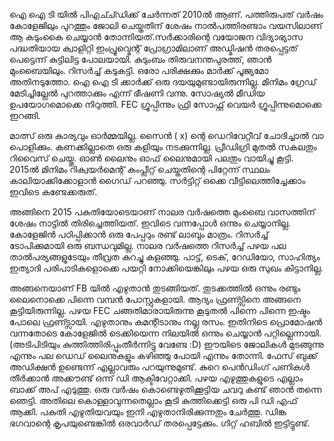 ഐ ഐ ടി യിൽ പിഎച്ച്ഡിക്ക് ചേർന്നത് 2010ൽ ആണ്. പത്തിരുപത് വർഷം കോളേജിലും പുറത്തും ജോലി ചെയ്തതിന് ശേഷം നാൽപത്തിരണ്ടാം വയസിലാണ് ആ കടുംകൈ ചെയ്യാൻ തോന്നിയത്.സർക്കാരിന്റെ വയോജന വിദ്യാഭ്യാസ പദ്ധതിയായ ക്വാളിറ്റി ഇംപ്രൂവ്മെന്റ് പ്രോഗ്രാമിലാണ് അഡ്മിഷൻ തരപ്പെട്ടത് പെട്ടെന്ന് കുട്ടിലിട്ട പോലയായി. കുടുംബം തിരുവനന്തപുരത്ത്, ഞാൻ മുംബൈയിലും. റിസർച്ച് കടുകട്ടി. ഒരോ പരിക്ഷക്കും മാർക്ക് പൂജ്യമോ അതിനടുത്തോ. ഐ ഐ ടി ക്കാർക്ക് ഒരു ദയയുമുണ്ടായിരുന്നില്ല. മിനിമം ഗ്രേഡ് മേടിച്ചില്ലേൽ പുറത്താക്കും എന്ന് ഭീഷണി വന്നു. സോഷ്യൽ മീഡിയ ഉപയോഗമൊക്കെ നിറുത്തി. FEC ഗ്രൂപ്പിന്നും ഫ്രി സോഫ്റ്റ് വെയർ ഗ്രൂപ്പിന്നുമൊക്കെ ഇറങ്ങി.

മാത്സ് ഒരു കാര്യവും ഓർമ്മയില്ല. സൈൻ ( x) ന്റെ ഡെറിവേറ്റീവ് ചോദിച്ചാൽ വാ പൊളിക്കും.  കണക്കില്ലാതെ ഒരു കളിയും നടക്കുന്നില്ല. പ്രീഡിഗ്രി മുതൽ സകലതും റിവൈസ് ചെയ്തു. ഓൺ ലൈനും ഓഫ് ലൈനുമായി പലതും വായിച്ചു കൂട്ടി. 2015ൽ മിനിമം റിക്വയർമെന്റ് കംപ്ലീറ്റ് ചെയ്തതിന്റെ പിറ്റേന്ന് സ്ഥലം കാലിയാക്കിക്കോളാൻ ഗൈഡ് പറഞ്ഞു. സർട്ടിറ്റ് ഒക്കെ വീട്ടിലെത്തിച്ചേക്കാം ഇവിടെ കണ്ടേക്കരുത്.

 അങ്ങിനെ 2015 പകുതിയോടെയാണ് നാലര വർഷത്തെ മുംബൈ വാസത്തിന് ശേഷം നാട്ടിൽ തിരിച്ചെത്തിയത്. ഇവിടെ വന്നപ്പോൾ ഒന്നും ചെയ്യാനില്ല. കോളേജിൻ പഠിപ്പിക്കാൻ ഒരു പേപ്പറും രണ്ട് ലാബും മാത്രം. റിസർച്ച് ടോപിക്കുമായി ഒരു ബന്ധവുമില്ല.  നാലര വർഷത്തെ റിസർച്ച് പഴയ പല താൽപര്യങ്ങളുടേയും തീവ്രത കുറച്ചു കളഞ്ഞു. പാട്ട്, ടെക്, റേഡിയോ, സാഹിത്യം ഇത്യാദി പരിപാടികളൊക്കെ പയറ്റി നോക്കിയെങ്കിലും പഴയ ഒരു സുഖം കിട്ടാനില്ല.

 അങ്ങനെയാണ് FB യിൽ എഴുതാൻ തുടങ്ങിയത്. തുടക്കത്തിൽ ഒന്നും രണ്ടും ലൈനൊക്കെ പിന്നെ വമ്പൻ പോസ്റ്റുകളായി. ആദ്യം ഫ്രണ്ട്സിനെ അങ്ങനെ കൂട്ടിയിരുന്നില്ല. പഴയ FEC ചങ്ങതിമാരായിരുന്നു കൂടുതൽ പിന്നെ പിന്നെ ഇഷ്ടം പോലെ ഫ്രണ്ട്സായി. എഴുതാനും കമന്റിടാനും നല്ല രസം. ഇതിനിടെ പ്രൊമോഷൻ വന്നതോടെ കോളേജിൽ  ടെക്കിയെന്ന നിലയിൽ ഒന്നും ചെയ്യാൻ പറ്റില്ലെന്നായി. (അടിപിടിയും കുത്തിത്തിരിപ്പുംതീർന്നിട്ടു വേണ്ടേ :D) 
 ഈയിടെ ജോലികൾ മുടങ്ങുന്നു എന്നും പല ഡെഡ് ലൈനുകളും കഴിഞ്ഞു പോയി എന്നും തോന്നി. ഫേസ് ബുക്ക് അഡിക്ഷൻ ഉണ്ടെന്ന് എല്ലാവരും പറയുന്നുമുണ്ട്. കുറെ പെൻഡിംഗ് പണികൾ തീർക്കാൻ അക്കൗണ്ട് ഒന്ന് ഡി ആക്ടിവേറ്റാക്കി. പഴയ എഴുത്തുകളുടെ എല്ലാം ബാക്ക് അപ് എടുത്തു. ഒരു വർഷം കൊണ്ടെഴുതിക്കൂട്ടിയ ചവറു കണ്ട് ഞാൻ തന്നെ ഞെട്ടി. അതിലെ കൊള്ളാവുന്നതെല്ലാം കൂടി കുത്തിക്കെട്ടി ഒരു പി ഡി എഫ് ആക്കി. പകുതി എഴുതിയവയും ഇനി എഴുതാനിരിക്കുന്നതും ചേർത്തു. ഡിങ്ക ഭഗവാന്റെ കൃപയുണ്ടെങ്കിൽ ഒരവാർഡ് തരപ്പെട്ടേക്കും. ഗിറ്റ് ഹബിൽ ഇട്ടിട്ടുണ്ട്. 
  

